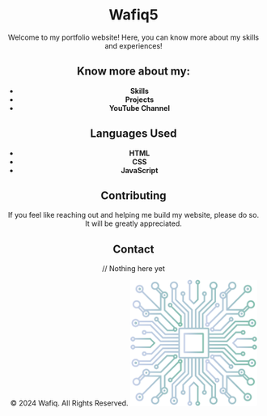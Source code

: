 <div align="center">

# Wafiq5

Welcome to my portfolio website! Here, you can know more about my skills and experiences!

## Know more about my:

- **Skills**
- **Projects**
- **YouTube Channel**

## Languages Used

- **HTML**
- **CSS**
- **JavaScript**

## Contributing

If you feel like reaching out and helping me build my website, please do so. It will be greatly appreciated.

## Contact

// Nothing here yet


© 2024 Wafiq. All Rights Reserved.
<img src="Pictures/Pic%20-%201%20(Landing%20%7BCPU%20CHIP%7D).svg" alt="Landing Image" width="250">

</div>
